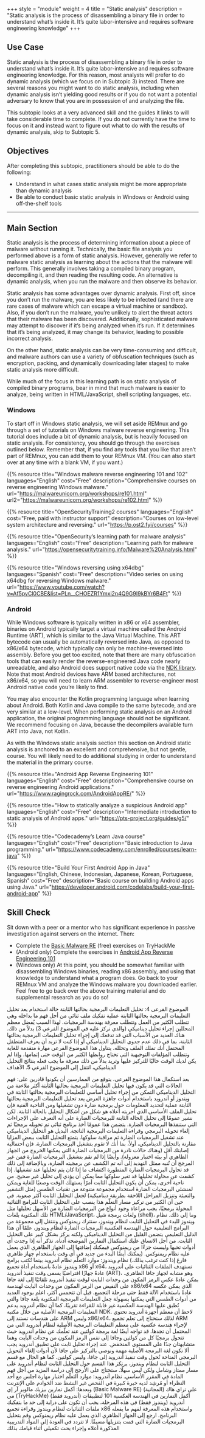 +++
style = "module"
weight = 4
title = "Static analysis"
description = "Static analysis is the process of disassembling a binary file in order to understand what’s inside it. It’s quite labor-intensive and requires software engineering knowledge"
+++

## Use Case

Static analysis is the process of disassembling a binary file in order to understand what’s inside it. It’s quite labor-intensive and requires software engineering knowledge. For this reason, most analysts will prefer to do dynamic analysis (which we focus on in Subtopic 3) instead. There are several reasons you might want to do static analysis, including when dynamic analysis isn’t yielding good results or if you do not want a potential adversary to know that you are in possession of and analyzing the file.

This subtopic looks at a very advanced skill and the guides it links to will take considerable time to complete. If you do not currently have the time to focus on it and instead want to figure out what to do with the results of dynamic analysis, skip to Subtopic 5.

## Objectives

After completing this subtopic, practitioners should be able to do the following:

- Understand in what cases static analysis might be more appropriate than dynamic analysis
- Be able to conduct basic static analysis in Windows or Android using off-the-shelf tools

---
## Main Section
Static analysis is the process of determining information about a piece of malware without running it. Technically, the basic file analysis you performed above is a form of static analysis. However, generally we refer to malware static analysis as learning about the actions that the malware will perform. This generally involves taking a compiled binary program, decompiling it, and then reading the resulting code. An alternative is dynamic analysis, when you run the malware and then observe its behavior.

Static analysis has some advantages over dynamic analysis. First off, since you don’t run the malware, you are less likely to be infected (and there are rare cases of malware which can escape a virtual machine or sandbox). Also, if you don’t run the malware, you’re unlikely to alert the threat actors that their malware has been discovered. Additionally, sophisticated malware may attempt to discover if it’s being analyzed when it’s run. If it determines that it’s being analyzed, it may change its behavior, leading to possible incorrect analysis.

On the other hand, static analysis can be very time-consuming and difficult, and malware authors can use a variety of obfuscation techniques (such as encryption, packing, and dynamically downloading later stages) to make static analysis more difficult.

While much of the focus in this learning path is on static analysis of compiled binary programs, bear in mind that much malware is easier to analyze, being written in HTML/JavaScript, shell scripting languages, etc.

### Windows

To start off in Windows static analysis, we will set aside REMnux and go through a set of tutorials on Windows malware reverse engineering. This tutorial does include a bit of dynamic analysis, but is heavily focused on static analysis. For consistency, you should go through the exercises outlined below. Remember that, if you find any tools that you like that aren’t part of REMnux, you can add them to your REMnux VM. (You can also start over at any time with a blank VM, if you want.)

{{% resource title="Windows malware reverse engineering 101 and 102" languages="English" cost="Free" description="Comprehensive courses on reverse engineering Windows malware." url="https://malwareunicorn.org/workshops/re101.html" url2="https://malwareunicorn.org/workshops/re102.html" %}}

{{% resource title="OpenSecurityTraining2 courses" languages="English" cost="Free, paid with instructor support" description="Courses on low-level system architecture and reversing." url="https://p.ost2.fyi/courses" %}}

{{% resource title="OpenSecurity’s learning path for malware analysis" languages="English" cost="Free" description="Learning path for malware analysis." url="https://opensecuritytraining.info/Malware%20Analysis.html" %}}

{{% resource title="Windows reversing using x64dbg" languages="Spanish" cost="Free" description="Video series on using x64dbg for reversing Windows malware." url="https://www.youtube.com/watch?v=Af5pvCl0CBE&list=PLn__CHOEZR1Ymxi2n4Q9G9I9kBYr6B4Ft" %}}

### Android

While Windows software is typically written in x86 or x64 assembler, binaries on Android typically target a virtual machine called the Android Runtime (ART), which is similar to the Java Virtual Machine. This ART bytecode can usually be automatically reversed into Java, as opposed to x86/x64 bytecode, which typically can only be machine-reversed into assembly. Before you get too excited, note that there are many obfuscation tools that can easily render the reverse-engineered Java code nearly unreadable, and also Android does support native code via the [NDK library](https://developer.android.com/ndk/guides). Note that most Android devices have ARM based architectures, not x86/x64, so you will need to learn ARM assembler to reverse-engineer most Android native code you’re likely to find.

You may also encounter the Kotlin programming language when learning about Android. Both Kotlin and Java compile to the same bytecode, and are very similar at a low-level. When performing static analysis on an Android application, the original programming language should not be significant. We recommend focusing on Java, because the decompilers available turn ART into Java, not Kotlin.

As with the Windows static analysis section this section on Android static analysis is anchored to an excellent and comprehensive, but not gentle, course. You will likely need to do additional studying in order to understand the material in the primary course.

{{% resource title="Android App Reverse Engineering 101" languages="English" cost="Free" description="Comprehensive course on reverse engineering Android applications." url="https://www.ragingrock.com/AndroidAppRE/" %}}

{{% resource title="How to statically analyze a suspicious Android app" languages="English" cost="Free" description="Intermediate introduction to static analysis of Android apps." url="https://pts-project.org/guides/g5/" %}}

{{% resource title="Codecademy’s Learn Java course" languages="English" cost="Free" description="Basic introduction to Java programming." url="https://www.codecademy.com/enrolled/courses/learn-java" %}}

{{% resource title="Build Your First Android App in Java" languages="English, Chinese, Indonesian, Japanese, Korean, Portuguese, Spanish" cost="Free" description="Basic course on building Android apps using Java." url="https://developer.android.com/codelabs/build-your-first-android-app" %}}


## Skill Check

Sit down with a peer or a mentor who has significant experience in passive investigation against servers on the internet. Then:

- Complete the [Basic Malware RE](https://tryhackme.com/room/basicmalwarere) (free) exercises on TryHackMe
- (Android only) Complete the exercises in [Android App Reverse Engineering 101](https://www.ragingrock.com/AndroidAppRE/)
- (Windows only) At this point, you should be somewhat familiar with disassembling Windows binaries, reading x86 assembly, and using that knowledge to understand what a program does. Go back to your REMnux VM and analyze the Windows malware you downloaded earlier. Feel free to go back over the above training material and do supplemental research as you do so!

الموضوع الفرعي 4: تحليل التعليمات البرمجية بحالتها الثابتة
حالة استخدام
يعد تحليل التعليمات البرمجية بحالتها الثابتة عملية تفكيك ملف ثنائي من أجل فهم ما بداخله وهي تتطلب الكثير من العمل وتتطلب معرفة بهندسة البرمجيات. لهذا السبب يُفضل معظم المحللين إجراء تحليل ديناميكي (والذي نركز عليه في الموضوع الفرعي 3) بدلاً من ذلك. هناك العديد من الأسباب التي قد تدفعك إلى إجراء تحليل التعليمات البرمجية بحالتها الثابتة، بما في ذلك عدم جدوى التحليل الديناميكي أو إذا كنت لا تريد أن يعرف المتطفل المحتمل أنك تملك الملف وتحلله.
يتناول هذا الموضوع الفرعي مهارة متقدمة للغاية وتتطلب المؤلفات التوجيهية التي تحتاج روابطها الكثير من الوقت حتى إتمامها. وإذا لم يكن لديك الوقت حاليًا للتركيز عليها وتريد بدلاً من ذلك معرفة ما يجب فعله بنتائج التحليل الديناميكي، انتقل إلى الموضوع الفرعي 5.
الأهداف 

بعد استكمال هذا الموضوع الفرعي، يتوقع من الممارسين أن يكونوا قادرين على:
فهم الحالات التي قد يكون فيها تحليل التعليمات البرمجية بحالتها الثابتة أكثر ملاءمة من التحليل الديناميكي
التمكن من إجراء تحليل أساسي للتعليمات البرمجية بحالتها الثابتة في ويندوز أو أندرويد باستخدام أدوات جاهزة
العرض 
يعد تحليل التعليمات البرمجية بحالتها الثابتة عملية لتحديد المعلومات حول برمجية ضارة دون تشغيلها ومن الناحية الفنية فإن تحليل الملف الأساسي الذي أجريته أعلاه هو شكل من أشكال التحليل بالحالة الثابتة. لكن نشير عمومًا إلى تحليل الحالة الثابتة للبرمجيات الضارة على أنه التعرف على الإجراءات التي ستنفذها البرمجيات الضارة. يتضمن هذا عمومًا أخذ برنامج ثنائي تم تحويله برمجيًا ثم إلغاء تحويله البرمجي وقراءة التعليمات البرمجية الناتجة. البديل هو التحليل الديناميكي عند تشغيل البرمجيات الضارة ثم مراقبة سلوكها.
يتمتع التحليل الثابت ببعض المزايا مقارنة بالتحليل الديناميكي، أولاً، بما أنك لا تقوم بتشغيل البرمجيات الضارة، فإن احتمالية إصابتك أقل (وهناك حالات نادرة من البرمجيات الضارة التي يمكنها الخروج من الجهاز الظاهري أو بيئة اختبار معزولة). وأيضًا إذا لم تقم بتشغيل البرمجيات الضارة فمن غير المرجح أن تُنبه ممثل التهديد إلى أنه تم الكشف عن برمجيته الضارة، وبالإضافة إلى ذلك قد تحاول البرمجيات الضارة المتطورة اكتشاف ما إذا كان يتم تحليلها عند تشغيلها. إذا كشفت عن محاولة تحليلها قد تغير سلوكها مما يمكن أن يؤدي إلى تحليل غير صحيح.
من ناحية أخرى، يمكن أن يكون التحليل الثابت أمرًا يستهلك الوقت وصعبًا للغاية ويمكن لمنشئي البرمجيات الضارة استخدام مجموعة متنوعة من تقنيات الطمس (مثل التشفير والتعبئة وتنزيل المراحل اللاحقة بطريقة ديناميكية) لجعل التحليل الثابت أكثر صعوبة.
في حين أن الكثير من تركيز مسار التعلّم هذا ينصب على التحليل الثابت للبرامج الثنائية المحولة برمجيًا، يجب مراعاة وجود أنواع من البرمجيات الضارة من الأسهل تحليلها متل تلك المكتوبة بلغات HTML/JavaScript، ولغات برمجة شيل (shell)، وما إلى ذلك. 
نظام ويندوز
للبدء في التحليل الثابت لنظام ويندوز، سنترك ريمنوكس وننتقل إلى مجموعة من البرامج التعليمية حول الهندسة العكسية البرمجيات الضارة لنظام ويندوز، علمًا أن هذا الدليل التعليمي يتضمن القليل من التحليل الديناميكي ولكنه يركز بشكل كبير على التحليل الثابت. من أجل الاتساق عليك استكمال التمارين الموضحة أدناه. تذكر أنه إذا وجدت أي أدوات تحبها وليست جزءًا من ريمنوكس فيمكنك إضافتها إلى الجهاز الظاهري الذي يعمل عليه نظام ريمنوكس. (يمكنك أيضًا البدء من جديد في أي وقت باستخدام جهاز ظاهري فارغ إذا كنت ترغب بذلك.)
نظام ويندوز: موارد التعلّم
نظام أندرويد
بينما تُكتب برامج ويندوز عادةً باستخدام أداة تجميع x86 أو x64، تستهدف الملفات الثنائيات على أندرويد عادةً جهازًا افتراضيًا يسمى وقت تنفيذ أندرويد (ART)، وهو مشابه لجهاز جافا الظاهري. يمكن عادةً عكس الرمز المكون من وحدات البايت لوقت تنفيذ أندرويد تلقائيًا إلى لغة جافا على النقيض من الرمز المكون من وحدات البايت لهندسة x86/x64 الذي يمكن عكسه عادةً باستخدام الآلة فقط حتى مرحلة التجميع. قبل أن تتحمس أكثر، اعلم بوجود العديد من أدوات الطمس التي يمكنها بسهولة جعل التعليمات البرمجية المكتوبة بلغة جافا والتي تُطبق عليها الهندسة العكسية غير قابلة للقراءة تقريبًا، كما أن نظام أندرويد يدعم التعليمات البرمجية الأصلية من خلال مكتبة NDK. لاحظ أن معظم أجهزة أندرويد تحتوي على هندسات تستند إلى ARM وليس x86/x64، لذلك ستحتاج إلى تعلم تجميع ARM لإجراء هندسة عكسية على معظم التعليمات البرمجية الأصلية لنظام أندرويد التي من المحتمل أن تجدها. 
قد تواجه أيضًا لغة برمجة كولتين عند تعلّمك عن نظام أندرويد حيث تتحول برمجيًا كل من كولتين وجافا إلى نفس الرمز المكون من وحدات البايت وهما متشابهتان جدًا على المستوى المنخفض. عند إجراء تحليل ثابت على تطبيق أندرويد يجب ألا تكون لغة البرمجة الأصلية مهمة ونوصي بالتركيز على جافا لأن أدوات إلغاء التحويل البرمجي المتاحة تُحول وقت تنفيذ أندرويد إلى جافا، وليس كولتين.
كما هو الحال مع قسم التحليل الثابت لنظام ويندوز، يرتكز هذا القسم حول التحليل الثابت لنظام أندرويد على مسار ممتاز وشامل ولكن ليس سهلًا. ستحتاج على الأرجح إلى دراسة المزيد من أجل فهم المادة في المقرر الأساسي.
نظام أندرويد: موارد التعلّم
اختبار مهارة
اجلس مع أحد النظراء أو مُرشِد لديه خبرة كبيرة في الفحص غير النشط ضد الخوادم على الإنترنت وبعدها:
أكمل تمارين بيزيك مالوير آر إي (Basic Malware RE) (المجانية) على تراي هاك مي (TryHackMe)
(أندرويد فقط) أكمل التمارين في الهندسة العكسية 101 لتطبيقات أندرويد 
(ويندوز فقط) في هذه المرحلة، يجب أن تكون على دراية إلى حد ما بتفكيك ملفات الثنائيات لنظام ويندوز وقراءة تجميع x86 واستخدام هذه المعرفة لفهم ما يفعله البرنامج. ارجع إلى الجهاز الظاهري الذي يعمل عليه نظام ريمنوكس وقم بتحليل البرمجيات الضارة التي قمت بتنزيلها مسبقًا. لا تتردد في العودة إلى المواد التدريبية المذكورة أعلاه وإجراء بحث تكميلي أثناء قيامك بذلك
